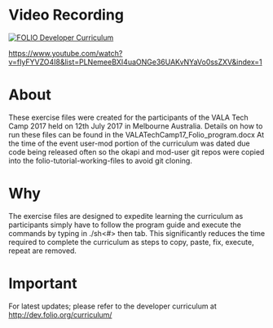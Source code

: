 Video Recording
===============

[![FOLIO Developer Curriculum](https://openlibraryfoundation-discourse-files.s3.amazonaws.com/original/1X/a1f800ac2f8f9dec470d012a42c7fd89ac98402c.png)](https://www.youtube.com/watch?v=fIyFYVZO4I8&list=PLNemeeBXI4uaONGe36UAKvNYaVo0ssZXV&index=1)

https://www.youtube.com/watch?v=fIyFYVZO4I8&list=PLNemeeBXI4uaONGe36UAKvNYaVo0ssZXV&index=1

About
=====
These exercise files were created for the participants of the VALA Tech Camp 2017 held on 12th July 2017 in Melbourne Australia. Details on how to run these files can be found in the VALATechCamp17_Folio_program.docx
At the time of the event user-mod portion of the curriculum was dated due code being released often so the okapi and mod-user git repos were copied into the folio-tutorial-working-files to avoid git cloning.


Why
======
The exercise files are designed to expedite learning the curriculum as participants simply have to follow the program guide and execute the commands by typing in ./sh<#> then tab.
This significantly reduces the time required to complete the curriculum as steps to copy, paste, fix, execute, repeat are removed.


Important
==========
For latest updates; please refer to the developer curriculum at http://dev.folio.org/curriculum/
